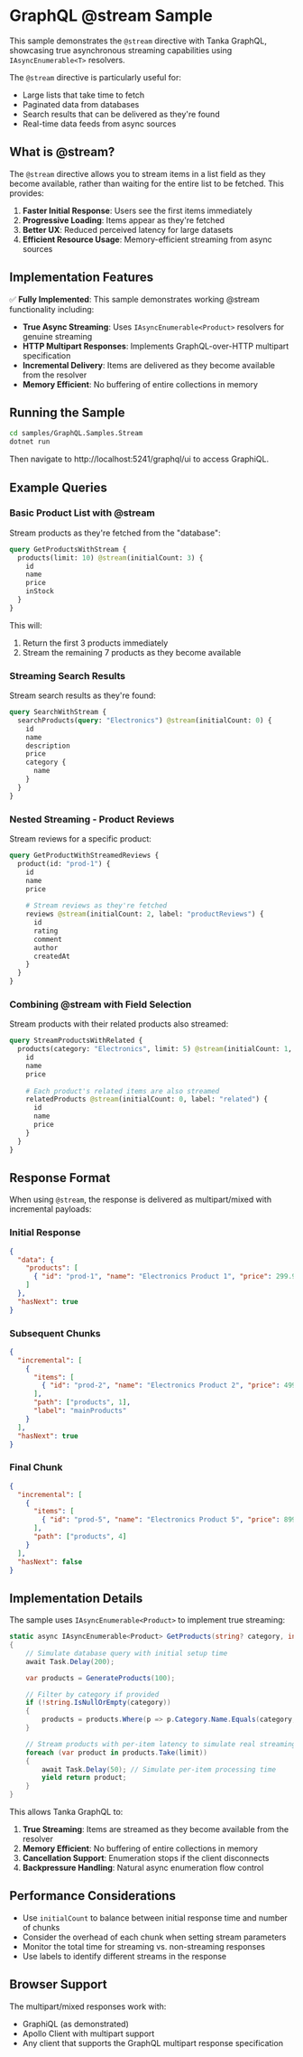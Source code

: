 # GraphQL @stream Sample

This sample demonstrates the `@stream` directive with Tanka GraphQL, showcasing true asynchronous streaming capabilities using `IAsyncEnumerable<T>` resolvers.

The `@stream` directive is particularly useful for:

- Large lists that take time to fetch
- Paginated data from databases  
- Search results that can be delivered as they're found
- Real-time data feeds from async sources

## What is @stream?

The `@stream` directive allows you to stream items in a list field as they become available, rather than waiting for the entire list to be fetched. This provides:

1. **Faster Initial Response**: Users see the first items immediately
2. **Progressive Loading**: Items appear as they're fetched
3. **Better UX**: Reduced perceived latency for large datasets
4. **Efficient Resource Usage**: Memory-efficient streaming from async sources

## Implementation Features

✅ **Fully Implemented**: This sample demonstrates working @stream functionality including:

- **True Async Streaming**: Uses `IAsyncEnumerable<Product>` resolvers for genuine streaming
- **HTTP Multipart Responses**: Implements GraphQL-over-HTTP multipart specification
- **Incremental Delivery**: Items are delivered as they become available from the resolver
- **Memory Efficient**: No buffering of entire collections in memory

## Running the Sample

```bash
cd samples/GraphQL.Samples.Stream
dotnet run
```

Then navigate to http://localhost:5241/graphql/ui to access GraphiQL.

## Example Queries

### Basic Product List with @stream

Stream products as they're fetched from the "database":

```graphql
query GetProductsWithStream {
  products(limit: 10) @stream(initialCount: 3) {
    id
    name
    price
    inStock
  }
}
```

This will:
1. Return the first 3 products immediately
2. Stream the remaining 7 products as they become available

### Streaming Search Results

Stream search results as they're found:

```graphql
query SearchWithStream {
  searchProducts(query: "Electronics") @stream(initialCount: 0) {
    id
    name
    description
    price
    category {
      name
    }
  }
}
```

### Nested Streaming - Product Reviews

Stream reviews for a specific product:

```graphql
query GetProductWithStreamedReviews {
  product(id: "prod-1") {
    id
    name
    price
    
    # Stream reviews as they're fetched
    reviews @stream(initialCount: 2, label: "productReviews") {
      id
      rating
      comment
      author
      createdAt
    }
  }
}
```

### Combining @stream with Field Selection

Stream products with their related products also streamed:

```graphql
query StreamProductsWithRelated {
  products(category: "Electronics", limit: 5) @stream(initialCount: 1, label: "mainProducts") {
    id
    name
    price
    
    # Each product's related items are also streamed
    relatedProducts @stream(initialCount: 0, label: "related") {
      id
      name
      price
    }
  }
}
```

## Response Format

When using `@stream`, the response is delivered as multipart/mixed with incremental payloads:

### Initial Response
```json
{
  "data": {
    "products": [
      { "id": "prod-1", "name": "Electronics Product 1", "price": 299.99 }
    ]
  },
  "hasNext": true
}
```

### Subsequent Chunks
```json
{
  "incremental": [
    {
      "items": [
        { "id": "prod-2", "name": "Electronics Product 2", "price": 499.99 }
      ],
      "path": ["products", 1],
      "label": "mainProducts"
    }
  ],
  "hasNext": true
}
```

### Final Chunk
```json
{
  "incremental": [
    {
      "items": [
        { "id": "prod-5", "name": "Electronics Product 5", "price": 899.99 }
      ],
      "path": ["products", 4]
    }
  ],
  "hasNext": false
}
```

## Implementation Details

The sample uses `IAsyncEnumerable<Product>` to implement true streaming:

```csharp
static async IAsyncEnumerable<Product> GetProducts(string? category, int limit)
{
    // Simulate database query with initial setup time
    await Task.Delay(200);

    var products = GenerateProducts(100);

    // Filter by category if provided
    if (!string.IsNullOrEmpty(category))
    {
        products = products.Where(p => p.Category.Name.Equals(category, StringComparison.OrdinalIgnoreCase)).ToList();
    }

    // Stream products with per-item latency to simulate real streaming
    foreach (var product in products.Take(limit))
    {
        await Task.Delay(50); // Simulate per-item processing time
        yield return product;
    }
}
```

This allows Tanka GraphQL to:
1. **True Streaming**: Items are streamed as they become available from the resolver
2. **Memory Efficient**: No buffering of entire collections in memory
3. **Cancellation Support**: Enumeration stops if the client disconnects
4. **Backpressure Handling**: Natural async enumeration flow control

## Performance Considerations

- Use `initialCount` to balance between initial response time and number of chunks
- Consider the overhead of each chunk when setting stream parameters
- Monitor the total time for streaming vs. non-streaming responses
- Use labels to identify different streams in the response

## Browser Support

The multipart/mixed responses work with:
- GraphiQL (as demonstrated)
- Apollo Client with multipart support
- Any client that supports the GraphQL multipart response specification